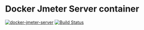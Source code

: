 # Docker Jmeter Server container

[![docker-jmeter-server](https://img.shields.io/badge/spy86-jmeter_server-blue.svg)](https://cloud.docker.com/repository/docker/spy86/jmeter-server) [![Build Status](https://travis-ci.org/spy86/docker-jmeter-server.svg?branch=master)](https://travis-ci.org/spy86/docker-jmeter-server)
